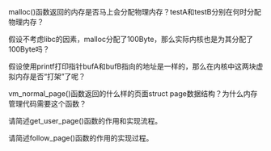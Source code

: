 malloc()函数返回的内存是否马上会分配物理内存？testA和testB分别在何时分配物理内存？



假设不考虑libc的因素，malloc分配了100Byte，那么实际内核也是为其分配了100Byte吗？



假设使用printf打印指针bufA和bufB指向的地址是一样的，那么在内核中这两块虚拟内存是否“打架”了呢？



vm_normal_page()函数返回的什么样的页面struct page数据结构？为什么内存管理代码需要这个函数？



请简述get_user_page()函数的作用和实现流程。



请简述follow_page()函数的作用的实现过程。

